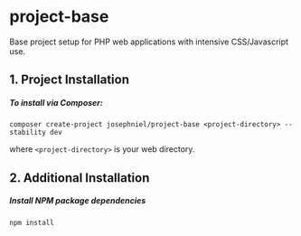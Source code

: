 # project-base

Base project setup for PHP web applications with intensive CSS/Javascript use.

## 1. Project Installation

##### To install via Composer:
```
composer create-project josephniel/project-base <project-directory> --stability dev 
```
where ```<project-directory>``` is your web directory.

## 2. Additional Installation

##### Install NPM package dependencies
```
npm install
```
